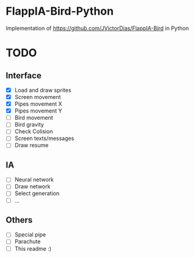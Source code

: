 # FlappIA-Bird-Python
Implementation of https://github.com/JVictorDias/FlappIA-Bird in Python


# TODO
## Interface
- [x] Load and draw sprites
- [x] Screen movement
- [x] Pipes movement X
- [X] Pipes movement Y
- [ ] Bird movement
- [ ] Bird gravity
- [ ] Check Colision
- [ ] Screen texts/messages
- [ ] Draw resume

## IA
- [ ] Neural network
- [ ] Draw network
- [ ] Select generation
- [ ] ...

## Others
- [ ] Special pipe
- [ ] Parachute
- [ ] This readme :)
